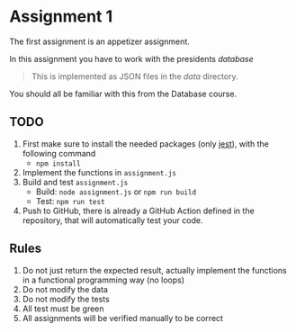 # Assignment 1

The first assignment is an appetizer assignment.  

In this assignment you have to work with the presidents *database*
> This is implemented as JSON files in the *data* directory.

You should all be familiar with this from the Database course.

## TODO

1. First make sure to install the needed packages (only [jest](https://jestjs.io/)), with the following command
    - `npm install`
2. Implement the functions in `assignment.js`
3. Build and test `assignment.js`
    - Build: `node assignment.js` or `npm run build`
    - Test: `npm run test`
4. Push to GitHub, there is already a GitHub Action defined in the repository, that will automatically test your code.

## Rules

1. Do not just return the expected result, actually implement the functions in a functional programming way (no loops)
2. Do not modify the data
3. Do not modify the tests
4. All test must be green
5. All assignments will be verified manually to be correct

